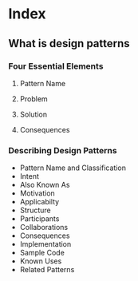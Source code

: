 <!--
 * @Author: Jecosine
 * @Date: 2021-01-22 06:39:48
 * @LastEditTime: 2021-01-22 10:56:53
 * @LastEditors: Jecosine
 * @Description: index
-->

# Index

## What is design patterns

### Four Essential Elements

1. Pattern Name

2. Problem

3. Solution
   
4. Consequences

### Describing Design Patterns

- Pattern Name and Classification
- Intent
- Also Known As
- Motivation
- Applicabilty
- Structure
- Participants
- Collaborations
- Consequences
- Implementation
- Sample Code
- Known Uses
- Related Patterns
